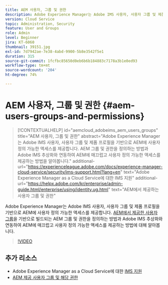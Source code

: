 ```yaml
---
title: AEM 사용자, 그룹 및 권한
description: Adobe Experience Manager는 Adobe IMS 사용자, 사용자 그룹 및 제품 프로필을 기반으로 AEM에 사용자 정의 가능한 액세스를 제공합니다. AEM 그룹 및 권한을 정의하는 방법과 Adobe IMS 추상화와 연동하여 AEM에 매끄럽고 사용자 정의 가능한 액세스를 제공하는 방법을 알아봅니다.
version: Cloud Service
topic: Administration, Security
feature: User and Groups
role: Admin
level: Beginner
jira: KT-6060
thumbnail: 39151.jpg
exl-id: 7d7942ae-7e38-4abd-9900-5b8e3542f5e1
duration: 315
source-git-commit: 1fcfbc85650d0eb6b6b184883c7178a3b1e0ed93
workflow-type: tm+mt
source-wordcount: '204'
ht-degree: 74%

---
```


# AEM 사용자, 그룹 및 권한 {#aem-users-groups-and-permissions}

>[!CONTEXTUALHELP]
>id="aemcloud_adobeims_aem_users_groups"
>title="AEM 사용자, 그룹 및 권한"
>abstract="Adobe Experience Manager는 Adobe IMS 사용자, 사용자 그룹 및 제품 프로필을 기반으로 AEM에 사용자 정의 가능한 액세스를 제공합니다. AEM 그룹 및 권한을 정의하는 방법과 Adobe IMS 추상화와 연동하여 AEM에 매끄럽고 사용자 정의 가능한 액세스를 제공하는 방법을 알아봅니다."
>additional-url="https://experienceleague.adobe.com/docs/experience-manager-cloud-service/security/ims-support.html?lang=en" text="Adobe Experience Manager as a Cloud Service에 대한 IMS 지원"
>additional-url="https://helpx.adobe.com/kr/enterprise/admin-guide.html/enterprise/using/identity.ug.html" text="AEM에서 제공하는 사용자 그룹 및 권한"

Adobe Experience Manager는 Adobe IMS 사용자, 사용자 그룹 및 제품 프로필을 기반으로 AEM에 사용자 정의 가능한 액세스를 제공합니다. [AEM에서 제공한 사용자 그룹](https://experienceleague.adobe.com/en/docs/experience-manager-65/content/security/security#built-in-users-and-groups)을 기반으로 빌드되는 AEM 그룹 및 권한을 정의하는 방법과 Adobe IMS 추상화와 연동하여 AEM에 매끄럽고 사용자 정의 가능한 액세스를 제공하는 방법에 대해 알아봅니다.

>[!VIDEO](https://video.tv.adobe.com/v/39151?quality=12&learn=on)

## 추가 리소스

+ Adobe Experience Manager as a Cloud Service에 대한 [IMS 지원](https://experienceleague.adobe.com/docs/experience-manager-cloud-service/security/ims-support.html)
+ [AEM 제공 사용자 그룹 및 해당 권한](https://experienceleague.adobe.com/docs/experience-manager-65/administering/security/security.html#built-in-users-and-groups)

